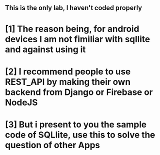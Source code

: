 ## This is the only lab, I haven't coded properly ##

# [1] The reason being, for android devices I am not fimiliar with sqllite and against using it #
# [2] I recommend people to use REST_API by making their own backend from Django or Firebase or NodeJS #
# [3] But i present to you the sample code of SQLlite, use this to solve the question of other Apps #
